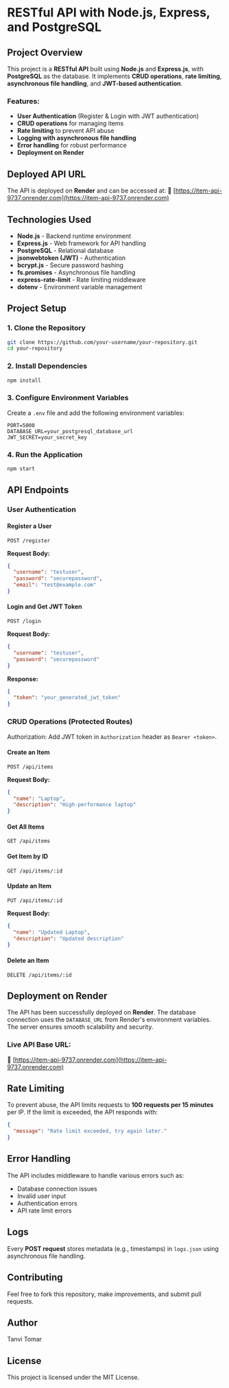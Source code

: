 # RESTful API with Node.js, Express, and PostgreSQL

## Project Overview
This project is a **RESTful API** built using **Node.js** and **Express.js**, with **PostgreSQL** as the database. It implements **CRUD operations**, **rate limiting**, **asynchronous file handling**, and **JWT-based authentication**.

### Features:
- **User Authentication** (Register & Login with JWT authentication)
- **CRUD operations** for managing items
- **Rate limiting** to prevent API abuse
- **Logging with asynchronous file handling**
- **Error handling** for robust performance
- **Deployment on Render**

## Deployed API URL
The API is deployed on **Render** and can be accessed at:
🔗 [https://item-api-9737.onrender.com](https://item-api-9737.onrender.com)

## Technologies Used
- **Node.js** - Backend runtime environment
- **Express.js** - Web framework for API handling
- **PostgreSQL** - Relational database
- **jsonwebtoken (JWT)** - Authentication
- **bcrypt.js** - Secure password hashing
- **fs.promises** - Asynchronous file handling
- **express-rate-limit** - Rate limiting middleware
- **dotenv** - Environment variable management

## Project Setup
### 1. Clone the Repository
```bash
git clone https://github.com/your-username/your-repository.git
cd your-repository
```

### 2. Install Dependencies
```bash
npm install
```

### 3. Configure Environment Variables
Create a `.env` file and add the following environment variables:
```env
PORT=5000
DATABASE_URL=your_postgresql_database_url
JWT_SECRET=your_secret_key
```

### 4. Run the Application
```bash
npm start
```

## API Endpoints
### **User Authentication**
#### Register a User
```
POST /register
```
**Request Body:**
```json
{
  "username": "testuser",
  "password": "securepassword",
  "email": "test@example.com"
}
```

#### Login and Get JWT Token
```
POST /login
```
**Request Body:**
```json
{
  "username": "testuser",
  "password": "securepassword"
}
```
**Response:**
```json
{
  "token": "your_generated_jwt_token"
}
```

### **CRUD Operations (Protected Routes)**
Authorization: Add JWT token in `Authorization` header as `Bearer <token>`.

#### Create an Item
```
POST /api/items
```
**Request Body:**
```json
{
  "name": "Laptop",
  "description": "High-performance laptop"
}
```

#### Get All Items
```
GET /api/items
```

#### Get Item by ID
```
GET /api/items/:id
```

#### Update an Item
```
PUT /api/items/:id
```
**Request Body:**
```json
{
  "name": "Updated Laptop",
  "description": "Updated description"
}
```

#### Delete an Item
```
DELETE /api/items/:id
```

## Deployment on Render
The API has been successfully deployed on **Render**. The database connection uses the `DATABASE_URL` from Render's environment variables. The server ensures smooth scalability and security.

### **Live API Base URL:**
🔗 [https://item-api-9737.onrender.com](https://item-api-9737.onrender.com)

## Rate Limiting
To prevent abuse, the API limits requests to **100 requests per 15 minutes** per IP. If the limit is exceeded, the API responds with:
```json
{
  "message": "Rate limit exceeded, try again later."
}
```

## Error Handling
The API includes middleware to handle various errors such as:
- Database connection issues
- Invalid user input
- Authentication errors
- API rate limit errors

## Logs
Every **POST request** stores metadata (e.g., timestamps) in `logs.json` using asynchronous file handling.

## Contributing
Feel free to fork this repository, make improvements, and submit pull requests.

## Author
Tanvi Tomar

## License
This project is licensed under the MIT License.


